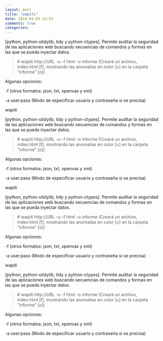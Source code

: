 ```yaml
---
layout: post
title: "wapiti"
date: 2014-04-03 14:54
comments: true
categories: 
---
```

[python, python-utidylib, tidy y python-ctypes]. Permite auditar la seguridad de las aplicaciones web buscando secuencias de comandos y formas en las que se pueda inyectar datos.

>\# wapiti http://URL -u -f html -o informe (Creará un archivo, index.html [f], mostrando las anomalias en color [u] en la carpeta "informe" [o])

Algunas opciones:

-f (otros formatos: json, txt, openvas y xml)

-a user:pass (Modo de especificar usuario y contraseña si se precisa)

wapiti

[python, python-utidylib, tidy y python-ctypes]. Permite auditar la seguridad de las aplicaciones web buscando secuencias de comandos y formas en las que se pueda inyectar datos.

>\# wapiti http://URL -u -f html -o informe (Creará un archivo, index.html [f], mostrando las anomalias en color [u] en la carpeta "informe" [o])

Algunas opciones:

-f (otros formatos: json, txt, openvas y xml)

-a user:pass (Modo de especificar usuario y contraseña si se precisa)

wapiti

[python, python-utidylib, tidy y python-ctypes]. Permite auditar la seguridad de las aplicaciones web buscando secuencias de comandos y formas en las que se pueda inyectar datos.

>\# wapiti http://URL -u -f html -o informe (Creará un archivo, index.html [f], mostrando las anomalias en color [u] en la carpeta "informe" [o])

Algunas opciones:

-f (otros formatos: json, txt, openvas y xml)

-a user:pass (Modo de especificar usuario y contraseña si se precisa)

wapiti

[python, python-utidylib, tidy y python-ctypes]. Permite auditar la seguridad de las aplicaciones web buscando secuencias de comandos y formas en las que se pueda inyectar datos.

>\# wapiti http://URL -u -f html -o informe (Creará un archivo, index.html [f], mostrando las anomalias en color [u] en la carpeta "informe" [o])

Algunas opciones:

-f (otros formatos: json, txt, openvas y xml)

-a user:pass (Modo de especificar usuario y contraseña si se precisa)

